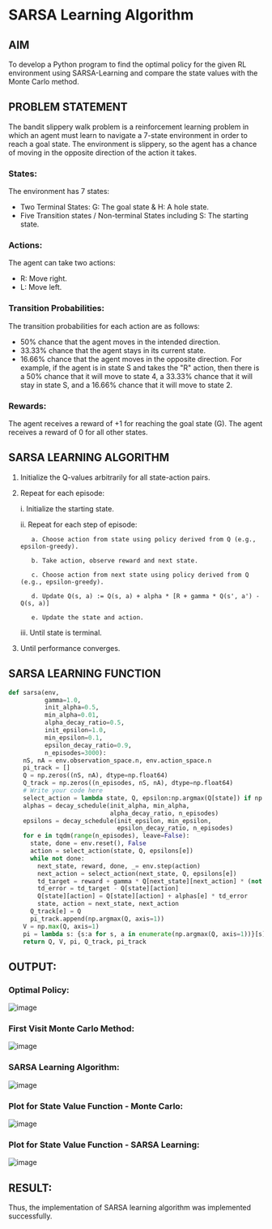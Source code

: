 # SARSA Learning Algorithm
## AIM
To develop a Python program to find the optimal policy for the given RL environment using SARSA-Learning and compare the state values with the Monte Carlo method.

## PROBLEM STATEMENT
The bandit slippery walk problem is a reinforcement learning problem in which an agent must learn to navigate a 7-state environment in order to reach a goal state. The environment is slippery, so the agent has a chance of moving in the opposite direction of the action it takes.

### States:
The environment has 7 states:

* Two Terminal States: G: The goal state & H: A hole state.
* Five Transition states / Non-terminal States including S: The starting state.

### Actions:
The agent can take two actions:

* R: Move right.
* L: Move left.

### Transition Probabilities:
The transition probabilities for each action are as follows:

* 50% chance that the agent moves in the intended direction.
* 33.33% chance that the agent stays in its current state.
* 16.66% chance that the agent moves in the opposite direction.
For example, if the agent is in state S and takes the "R" action, then there is a 50% chance that it will move to state 4, a 33.33% chance that it will stay in state S, and a 16.66% chance that it will move to state 2.

### Rewards:
The agent receives a reward of +1 for reaching the goal state (G). The agent receives a reward of 0 for all other states.

## SARSA LEARNING ALGORITHM
1. Initialize the Q-values arbitrarily for all state-action pairs.

2. Repeat for each episode:

   i. Initialize the starting state.

   ii. Repeat for each step of episode:
   
          a. Choose action from state using policy derived from Q (e.g., epsilon-greedy).
   
          b. Take action, observe reward and next state.
   
          c. Choose action from next state using policy derived from Q (e.g., epsilon-greedy).
   
          d. Update Q(s, a) := Q(s, a) + alpha * [R + gamma * Q(s', a') - Q(s, a)]
   
          e. Update the state and action.
   
    iii. Until state is terminal.

3. Until performance converges.

## SARSA LEARNING FUNCTION
```python
def sarsa(env,
          gamma=1.0,
          init_alpha=0.5,
          min_alpha=0.01,
          alpha_decay_ratio=0.5,
          init_epsilon=1.0,
          min_epsilon=0.1,
          epsilon_decay_ratio=0.9,
          n_episodes=3000):
    nS, nA = env.observation_space.n, env.action_space.n
    pi_track = []
    Q = np.zeros((nS, nA), dtype=np.float64)
    Q_track = np.zeros((n_episodes, nS, nA), dtype=np.float64)
    # Write your code here
    select_action = lambda state, Q, epsilon:np.argmax(Q[state]) if np.random.random() > epsilon else np.random.randint(len(Q[state]))
    alphas = decay_schedule(init_alpha, min_alpha,
                            alpha_decay_ratio, n_episodes)
    epsilons = decay_schedule(init_epsilon, min_epsilon,
                              epsilon_decay_ratio, n_episodes)
    for e in tqdm(range(n_episodes), leave=False):
      state, done = env.reset(), False
      action = select_action(state, Q, epsilons[e])
      while not done:
        next_state, reward, done, _= env.step(action)
        next_action = select_action(next_state, Q, epsilons[e])
        td_target = reward + gamma * Q[next_state][next_action] * (not done)
        td_error = td_target - Q[state][action]
        Q[state][action] = Q[state][action] + alphas[e] * td_error
        state, action = next_state, next_action
      Q_track[e] = Q
      pi_track.append(np.argmax(Q, axis=1))
    V = np.max(Q, axis=1)
    pi = lambda s: {s:a for s, a in enumerate(np.argmax(Q, axis=1))}[s]
    return Q, V, pi, Q_track, pi_track
```

## OUTPUT:

### Optimal Policy:
![image](https://github.com/Aashima02/sarsa-learning/assets/93427086/1f4fdf5c-6142-4194-b408-040fa4fa5716)

### First Visit Monte Carlo Method:
![image](https://github.com/Aashima02/sarsa-learning/assets/93427086/640e34aa-2f12-4e0d-855d-14a9adc98e8a)

### SARSA Learning Algorithm:
![image](https://github.com/Aashima02/sarsa-learning/assets/93427086/42a7d093-dd4f-4ba7-b426-3c6d884bf2db)

### Plot for State Value Function - Monte Carlo:
![image](https://github.com/Aashima02/sarsa-learning/assets/93427086/1aae6455-9beb-4974-8661-783dd4958ce5)

### Plot for State Value Function - SARSA Learning:
![image](https://github.com/Aashima02/sarsa-learning/assets/93427086/3252d7ed-c2a3-480d-9a5c-2e7412a59a5f)


## RESULT:

Thus, the implementation of SARSA learning algorithm was implemented successfully.
